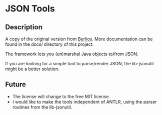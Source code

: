 # JSON Tools
## Description

A copy of the original version from [Berlios](http://jsontools.berlios.de/). More documentation can be found in the docs/ directory of this project.

The framework lets you (un)marshal Java objects to/from JSON.

If you are looking for a simple tool to parse/render JSON, the lib-jsonutil might be a better solution.

## Future

* The license will change to the free MIT license.
* I would like to make the tools independent of ANTLR, using the parser routines from the lib-jsonutil.
